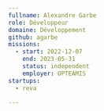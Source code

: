 ```yaml
---
fullname: Alexandre Garbe
role: Développeur
domaine: Développement
github: agarbe
missions:
  - start: 2022-12-07
    end: 2023-05-31
    status: independent
    employer: OPTEAMIS
startups:
  - reva

---
```



